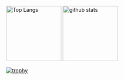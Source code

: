 <p align="left"> 
  <img alt="Top Langs" height="150px" src="https://github-readme-stats.vercel.app/api/top-langs/?username=iharuya&layout=compact&show_icons=true&theme=onedark" />
  <img alt="github stats" height="150px" src="https://github-readme-stats.vercel.app/api?username=iharuya&theme=onedark&show_icons=ture" />
</p>

[![trophy](https://github-profile-trophy.vercel.app/?username=iharuya&theme=onedark&column=6)](https://github.com/ryo-ma/github-profile-trophy)
